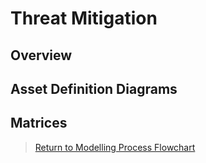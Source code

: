 # Threat Mitigation

## Overview

## Asset Definition Diagrams

## Matrices

 > [Return to Modelling Process Flowchart](https://github.com/stuartfowler/CEMT#modelling-process)